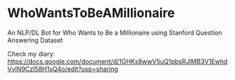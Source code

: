# WhoWantsToBeAMillionaire
An NLP/DL Bot for Who Wants to Be a Millionaire using Stanford Question Answering Dataset

Check my diary: https://docs.google.com/document/d/1GHKs8wwV5uQ1pbsRJlMB3V1EwhdVvlN9Czl58H1sQ4o/edit?usp=sharing

